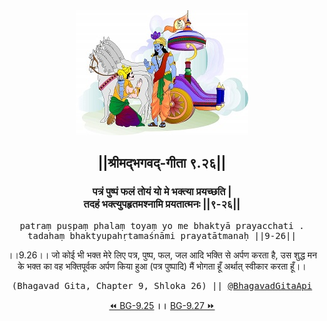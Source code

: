<center><img src="../../asset/BG.png" alt="#API #bhagavadgitaapi #slok #nodejs #js #api #gitaapi #krishna #hinduism #vedic #ISKCON #shreemadbhagavadgita #technology"/>
<h2>||श्रीमद्‍भगवद्‍-गीता ९.२६||</h2>
<h3>पत्रं पुष्पं फलं तोयं यो मे भक्त्या प्रयच्छति |<br/>तदहं भक्त्युपहृतमश्नामि प्रयतात्मनः ||९-२६||</h3>
<pre>patraṃ puṣpaṃ phalaṃ toyaṃ yo me bhaktyā prayacchati .<br/>tadahaṃ bhaktyupahṛtamaśnāmi prayatātmanaḥ ||9-26||</pre>
<p>।।9.26।। जो कोई भी भक्त मेरे लिए पत्र, पुष्प, फल, जल आदि भक्ति से अर्पण करता है, उस शुद्ध मन के भक्त का वह भक्तिपूर्वक अर्पण किया हुआ (पत्र पुष्पादि) मैं भोगता हूँ अर्थात् स्वीकार करता हूँ।।</p>
<pre>(Bhagavad Gita, Chapter 9, Shloka 26) || <a href="https://twitter.com/bhagavadgitaapi">@BhagavadGitaApi</a></pre><a href="../../9/25">⏪  BG-9.25</a><b>        ।।        </b><a href="../../9/27">BG-9.27  ⏩</a></center></center>